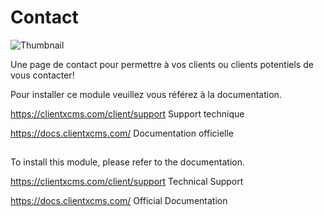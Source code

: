 # Contact

![Thumbnail](https://api-nextgen.clientxcms.com/assets/2b9818d5-dc0a-41a8-8527-4aa1e48ecd56)

Une page de contact pour permettre à vos clients ou clients potentiels de vous contacter!

Pour installer ce module veuillez vous référez à la documentation.

https://clientxcms.com/client/support  Support technique

https://docs.clientxcms.com/           Documentation officielle

## 



To install this module, please refer to the documentation.

https://clientxcms.com/client/support  Technical Support

https://docs.clientxcms.com/           Official Documentation

